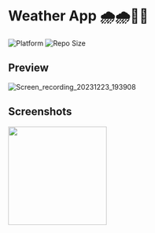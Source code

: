 # Weather App 🌧️🌧️💙💙

![Platform](https://img.shields.io/badge/platform-Android-brightgreen.svg?color=00ADB5&style=for-the-badge)
![Repo Size](https://img.shields.io/github/repo-size/dev-aniketj/Weather-App?color=00ADB5&style=for-the-badge)

## Preview

![Screen_recording_20231223_193908](https://github.com/ihebakermi10/WeatherApp-Android/assets/90511874/19f5e7e1-b79a-41fc-95a8-ba252f3e9d2e)


## Screenshots

<p float="left">
	<img src="https://github.com/dev-aniketj/Weather-App/blob/master/SS/image2.jpg" width="200"/>
</p>

